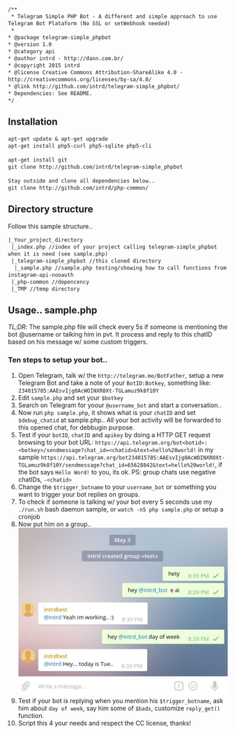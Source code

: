 ```
/**
 * Telegram Simple PHP Bot - A different and simple approach to use Telegram Bot Plataform (No SSL or setWebhook needed)
 * 
* @package telegram-simple_phpbot
* @version 1.0
* @category api
* @author intrd - http://dann.com.br/
* @copyright 2015 intrd
* @license Creative Commons Attribution-ShareAlike 4.0 - http://creativecommons.org/licenses/by-sa/4.0/
* @link http://github.com/intrd/telegram-simple_phpbot/
* Dependencies: See README.
*/
```
## Installation
```
apt-get update & apt-get upgrade
apt-get install php5-curl php5-sqlite php5-cli

apt-get install git
git clone http://github.com/intrd/telegram-simple_phpbot

Stay outside and clone all dependencies below..
git clone http://github.com/intrd/php-common/ 
```
## Directory structure
Follow this sample structure..
```
|_Your_project_directory
 |_index.php //index of your project calling telegram-simple_phpbot when it is need (see sample.php)
 |_telegram-simple_phpbot //this cloned directory
  |_sample.php //sample.php testing/showing how to call functions from instagram-api-nooauth
 |_php-common //depencency
 |_TMP //temp directory

```
## Usage.. sample.php

*TL;DR*: The sample.php file will check every 5s if someone is mentioning the bot @username or talking him in pvt. It process and reply to this chatID based on his message w/ some custom triggers.

### Ten steps to setup your bot..
1. Open Telegram, talk w/ the `http://telegram.me/BotFather`, setup a new Telegram Bot and take a note of your `BotID:Botkey`, something like: `234015785:AAEsvIjg0AcWOINXR0Xt-TGLamuz9k8f10Y`
2. Edit `sample.php` and set your `$botkey`
3. Search on Telegram for yoour `@username_bot` and start a conversation.. 
4. Now run `php sample.php`, it shows what is your `chatID` and set `$debug_chatid` at sample.php.. All your bot activity will be forwarded to this opened chat, for debbugin purpose.
5. Test if your `botID`, `chatID` and `apikey` by doing a HTTP GET request browsing to your bot URL: `https://api.telegram.org/bot<botid>:<botkey>/sendmessage?chat_id=<chatid>&text=hello%20world!` in my sample `https://api.telegram.org/bot234015785:AAEsvIjg0AcWOINXR0Xt-TGLamuz9k8f10Y/sendmessage?chat_id=65628842&text=hello%20world!`, if the bot says `Hello Word!` to you, its ok. PS: group chats use negative chatIDs, `-<chatid>`
6. Change the `$trigger_botname` to your `username_bot` or something you want to trigger your bot replies on groups.  
7. To check if someone is talking w/ your bot every 5 seconds use my `./run.sh` bash daemon sample, or `watch -n5 php sample.php` or setup a cronjob
8. Now put him on a group.. 
![telegram_simple_bot](/telegram_simple_bot.jpg?raw=true "telegram_simple_bot")
1. Test if your bot is replying when you mention his `$trigger_botname`, ask him about `day of week`, say him some of `$bads`, customize `reply_get()` function.
10. Script this 4 your needs and respect the CC license, thanks!

